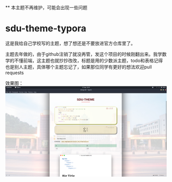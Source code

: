 ** 本主题不再维护，可能会出现一些问题

# sdu-theme-typora

这是我给自己学校写的主题，想了想还是不要放进官方仓库里了。

主题去年做的，由于github注销了就没再管，发这个项目的时候刚翻出来。我学数学的不懂前端，这主题也就抄抄改改，标题是用的少数派主题，todo和表格记得也是别人主题，具体哪个主题忘记了，如果那位同学有更好的想法欢迎pull requests



效果图：
![1.png](1.png)

